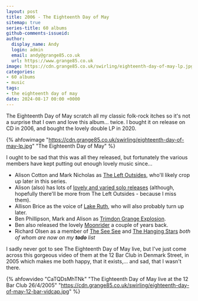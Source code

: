 ```yaml
---
layout: post
title: 2006 - The Eighteenth Day of May
sitemap: true
series-title: 60 albums
github-comments-issueid:
author:
  display_name: Andy
  login: admin
  email: andy@grange85.co.uk
  url: https://www.grange85.co.uk
image: https://cdn.grange85.co.uk/swirling/eighteenth-day-of-may-lp.jpg
categories:
- 60 albums
- music
tags:
- the eighteenth day of may
date: 2024-08-17 00:00 +0000
---
```

The Eighteenth Day of May scratch all my classic folk-rock itches so it's not a surprise that I own and love this album... twice. I bought it on release on CD in 2006, and bought the lovely double LP in 2020.

{% ahfowimage "https://cdn.grange85.co.uk/swirling/eighteenth-day-of-may-lp.jpg" "The Eighteenth Day of May" %}

I ought to be sad that this was all they released, but fortunately the various members have kept putting out enough lovely music since... 

 - Alison Cotton and Mark Nicholas as [The Left Outsides](https://theleftoutsides.bandcamp.com/), who'll likely crop up later in this series.
 - Alison (also) has lots of [lovely and varied solo releases](https://theleftoutsides.bandcamp.com/album/are-you-sure-i-was-there) (although, hopefully there'll be more from The Left Outsides - because I miss them).
 - Allison Brice as the voice of [Lake Ruth](https://lakeruth.bandcamp.com/music), who will also probably turn up later.
 - Ben Phillipson, Mark and Alison as [Trimdon Grange Explosion](https://borleyrectory.bandcamp.com/album/trimdon-grange-explosion).
 - Ben also released the lovely [Moonrider](https://borleyrectory.bandcamp.com/album/moonrider) a couple of years back.
 - Richard Olsen as a member of [The See See]() and [The Hanging Stars]() _both of whom are now on my **todo** list_

I sadly never got to see The Eighteenth Day of May live, but I've just come across this gorgeous video of them at the 12 Bar Club in Denmark Street, in 2005 which makes me both happy, that it exists,... and sad, that I wasn't there.

{% ahfowvideo "CaTQDsMhTNk" "The Eighteenth Day of May live at the 12 Bar Club 26/4/2005" "https://cdn.grange85.co.uk/swirling/eighteenth-day-of-may-12-bar-vidcap.jpg" %}
